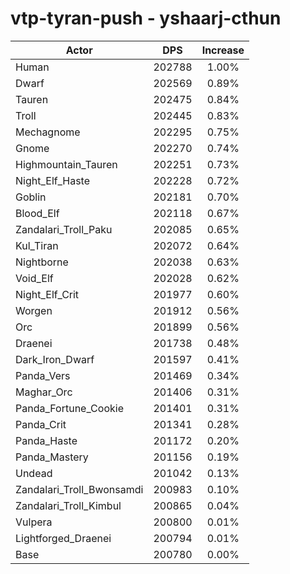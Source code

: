 # vtp-tyran-push - yshaarj-cthun
| Actor | DPS | Increase |
|---|:---:|:---:|
|Human|202788|1.00%|
|Dwarf|202569|0.89%|
|Tauren|202475|0.84%|
|Troll|202445|0.83%|
|Mechagnome|202295|0.75%|
|Gnome|202270|0.74%|
|Highmountain_Tauren|202251|0.73%|
|Night_Elf_Haste|202228|0.72%|
|Goblin|202181|0.70%|
|Blood_Elf|202118|0.67%|
|Zandalari_Troll_Paku|202085|0.65%|
|Kul_Tiran|202072|0.64%|
|Nightborne|202038|0.63%|
|Void_Elf|202028|0.62%|
|Night_Elf_Crit|201977|0.60%|
|Worgen|201912|0.56%|
|Orc|201899|0.56%|
|Draenei|201738|0.48%|
|Dark_Iron_Dwarf|201597|0.41%|
|Panda_Vers|201469|0.34%|
|Maghar_Orc|201406|0.31%|
|Panda_Fortune_Cookie|201401|0.31%|
|Panda_Crit|201341|0.28%|
|Panda_Haste|201172|0.20%|
|Panda_Mastery|201156|0.19%|
|Undead|201042|0.13%|
|Zandalari_Troll_Bwonsamdi|200983|0.10%|
|Zandalari_Troll_Kimbul|200865|0.04%|
|Vulpera|200800|0.01%|
|Lightforged_Draenei|200794|0.01%|
|Base|200780|0.00%|
